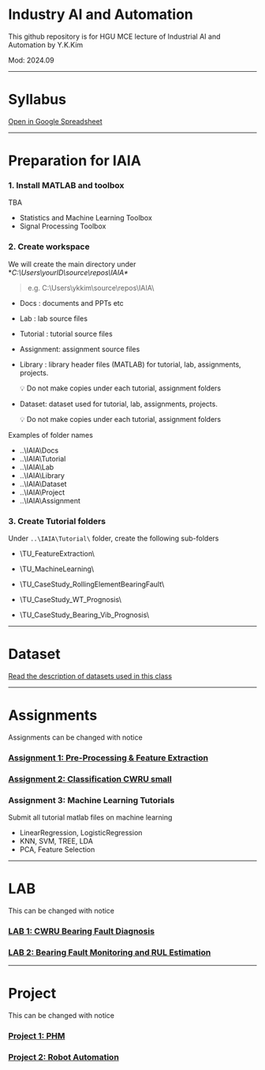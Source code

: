 # Industry AI and Automation

This github repository is for HGU MCE lecture of Industrial AI and Automation by Y.K.Kim

Mod: 2024.09

---
# Syllabus

[Open in Google Spreadsheet](https://docs.google.com/spreadsheets/d/1LbPzU5BaNWJbxIxk2sqOFMV-4e7cGteo/edit?gid=1264579071#gid=1264579071) 



---



# **Preparation for IAIA**

### 1. Install MATLAB and toolbox
TBA
* Statistics and Machine Learning Toolbox
* Signal Processing Toolbox



### 2. Create workspace

We will create the main directory under **C:\Users\yourID\source\repos\IAIA\**

> e.g. C:\Users\ykkim\source\repos\IAIA\

- Docs : documents and PPTs etc

- Lab : lab source files

- Tutorial : tutorial source files

- Assignment: assignment source files

- Library : library header files (MATLAB) for tutorial, lab, assignments, projects.

  <aside> 💡 Do not make copies under each tutorial, assignment folders

  </aside>

- Dataset:  dataset used for tutorial, lab, assignments, projects.

  <aside> 💡 Do not make copies under each tutorial, assignment folders
</aside>

Examples of folder names

- ..\IAIA\Docs
- ..\IAIA\Tutorial
- ..\IAIA\Lab
- ..\IAIA\Library
- ..\IAIA\Dataset
- ..\IAIA\Project
- ..\IAIA\Assignment



### 3. Create Tutorial folders

Under `..\IAIA\Tutorial\` folder, create the following sub-folders

- \TU_FeatureExtraction\

- \\TU_MachineLearning\

- \TU_CaseStudy_RollingElementBearingFault\

- \TU_CaseStudy_WT_Prognosis\

- \TU_CaseStudy_Bearing_Vib_Prognosis\

  

---

# Dataset
[Read the description of datasets used in this class](https://github.com/ykkimhgu/HGU_IAIA/blob/main/IAIA_Dataset_Description.md)


---

# Assignments

Assignments can be changed with notice




### [Assignment 1:  Pre-Processing & Feature Extraction](https://github.com/ykkimhgu/HGU_IAIA/blob/main/IAIA_Assignment_1_FeatureExtraction.md)



### [Assignment 2:  Classification CWRU small](https://github.com/ykkimhgu/HGU_IAIA/blob/main/IAIA_Assignment_2_Classification_CWRU.md)


### Assignment 3:  Machine Learning Tutorials

Submit all tutorial matlab  files on machine learning 
*  LinearRegression, LogisticRegression
* KNN, SVM, TREE, LDA
*  PCA, Feature Selection



---



# LAB
This  can be changed with notice


### [LAB 1: CWRU Bearing Fault Diagnosis]([https://github.com/ykkimhgu/HGU_IAIA/blob/main/IAIA_LAB_CWRU_BearingFaultClassification.md](https://github.com/ykkimhgu/HGU_IAIA/blob/main/Assignment/LAB_Bearing_CWRU/IAIA_LAB_CWRU_BearingFaultClassification.md))



### [LAB 2:  Bearing Fault Monitoring and RUL Estimation](https://github.com/ykkimhgu/HGU_IAIA/blob/main/IAIA_LAB_Prognostic_BearingFault_RUL.md)





---
# Project 
This  can be changed with notice

### [Project 1: PHM](https://github.com/ykkimhgu/HGU_IAIA/blob/main/IAIA_Project1_PHM.md)


### [Project 2: Robot Automation](https://github.com/ykkimhgu/HGU_IAIA/blob/main/IAIA_Project2_RobotAutomation.md)






